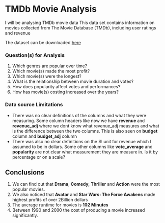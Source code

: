 # TMDb Movie Analysis
 I will be analysing TMDb movie data This data set contains information on movies collected from The Movie Database (TMDb), including user ratings and revenue
 
 The dataset can be downloaded [here](https://www.kaggle.com/datasets/tmdb/tmdb-movie-metadata)
 
 ### Question(s) for Analysis
1. Which genres are popular over time? 
2. Which movie(s) made the most profit?
3. Which movie(s) were the longest?
4. What is the relationship between movie duration and votes?
5. How does popularity affect votes and performances?
6. How has movie(s) costing increased over the years?

### Data source Limitations
- There was no clear definitions of the columns and what they were measuring. Some column headers like now we have **revenue** and **revenue_adj** where we dont know what revenue_adj measures and what is the difference between the two columns. This is also seen on **budget** column and **budget_adj** column
- There was also no clear definitions on the SI unit for revenue which I assumed to be in dollars. Some other columns like **vote_average** and **popularity** are not clear what measurement they are measure in. Is it by percentage or on a scale?

## Conclusions
1. We can find out that **Drama**, **Comedy**, **Thriller** and **Action** were the most popular movies.
2. We also noticed that **Avatar** and **Star Wars: The Force Awakens** made highest profits of over 2Billion dollars
3. The average runtime for movies is **102 Minutes**
4. Between 1990 and 2000 the cost of producing a movie increased significantly.
